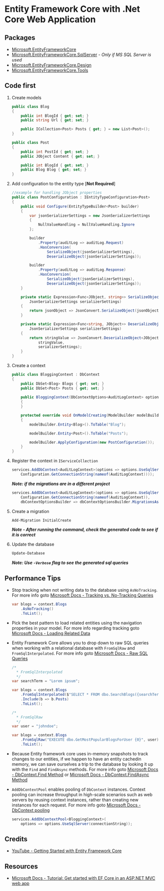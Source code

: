 # Entity Framework Core with .Net Core Web Application

## Packages

- [Microsoft.EntityFrameworkCore](https://www.nuget.org/packages/Microsoft.EntityFrameworkCore/)
- [Microsoft.EntityFrameworkCore.SqlServer](https://www.nuget.org/packages/Microsoft.EntityFrameworkCore.SqlServer/) - *Only if MS SQL Server is used*
- [Microsoft.EntityFrameworkCore.Design](https://www.nuget.org/packages/Microsoft.EntityFrameworkCore.Design/)
- [Microsoft.EntityFrameworkCore.Tools](https://www.nuget.org/packages/Microsoft.EntityFrameworkCore.Tools/)

## Code first

1. Create models

    ```csharp
    public class Blog
    {
        public int BlogId { get; set; }
        public string Url { get; set; }

        public ICollection<Post> Posts { get; } = new List<Post>();
    }

    public class Post
    {
        public int PostId { get; set; }
        public JObject Content { get; set; }

        public int BlogId { get; set; }
        public Blog Blog { get; set; }
    }
    ```

2. Add configuration to the entity type [**Not Required**]

    ```csharp
    //example for handling JObject properties
    public class PostConfiguration : IEntityTypeConfiguration<Post>
    {
        public void Configure(EntityTypeBuilder<Post> builder)
        {
            var jsonSerializerSettings = new JsonSerializerSettings 
            { 
                NullValueHandling = NullValueHandling.Ignore 
            };

            builder
                .Property(auditLog => auditLog.Request)
                .HasConversion(
                    SerializeObject(jsonSerializerSettings), 
                    DeserializeObject(jsonSerializerSettings));

            builder
                .Property(auditLog => auditLog.Response)
                .HasConversion(
                    SerializeObject(jsonSerializerSettings),
                    DeserializeObject(jsonSerializerSettings));
        }

        private static Expression<Func<JObject, string>> SerializeObject(
            JsonSerializerSettings serializerSettings)
        {
            return jsonObject => JsonConvert.SerializeObject(jsonObject, serializerSettings);
        }

        private static Expression<Func<string, JObject>> DeserializeObject(
            JsonSerializerSettings serializerSettings)
        {
            return stringValue => JsonConvert.DeserializeObject<JObject>(
                stringValue, 
                serializerSettings);
        }
    }
    ```

3. Create a context

    ```csharp
    public class BloggingContext : DbContext
    {
        public DbSet<Blog> Blogs { get; set; }
        public DbSet<Post> Posts { get; set; }
        
        public BloggingContext(DbContextOptions<AuditLogContext> options) : base(options)
        {
        }

        protected override void OnModelCreating(ModelBuilder modelBuilder)
        {
            modelBuilder.Entity<Blog>().ToTable("Blog");

            modelBuilder.Entity<Post>().ToTable("Posts");

            modelBuilder.ApplyConfiguration(new PostConfiguration());
        }
    }
    ```

4. Register the context in `IServiceCollection`

    ```csharp
    services.AddDbContext<AuditLogContext>(options => options.UseSqlServer(
        Configuration.GetConnectionString(nameof(AuditLogContext))));
    ```

    ***Note: if the migrations are in a different project***

    ```csharp
    services.AddDbContext<AuditLogContext>(options => options.UseSqlServer(
        Configuration.GetConnectionString(nameof(AuditLogContext)),
        dbContextOptionsBuilder => dbContextOptionsBuilder.MigrationsAssembly("Blog.Web")));
    ```

5. Create a migration

    ```Powershell
    Add-Migration InitialCreate
    ```

    ***Note - After running the command, check the generated code to see if it is correct***

6. Update the database

    ```Powershell
    Update-Database
    ```

    ***Note: Use `-Verbose` flag to see the generated sql queries***

## Performance Tips

- Stop tracking when not writing data to the database using `AsNoTracking`. For more info goto [Microsoft Docs - Tracking vs. No-Tracking Queries](https://docs.microsoft.com/en-us/ef/core/querying/tracking)

  ```csharp
  var blogs = context.Blogs
      .AsNoTracking()
      .ToList();
  ```

- Pick the best pattern to load related entities using the navigation properties in your model. For more info regarding tracking goto [Microsoft Docs - Loading Related Data](https://docs.microsoft.com/en-us/ef/core/querying/related-data/)

- Entity Framework Core allows you to drop down to raw SQL queries when working with a relational database with `FromSqlRaw` and `FromSqlInterpolated`. For more info goto [Microsoft Docs - Raw SQL Queries](https://docs.microsoft.com/en-us/ef/core/querying/raw-sql/)

  ```csharp
  /*
    * FromSqlInterpolated
    */
  var searchTerm = "Lorem ipsum";

  var blogs = context.Blogs
      .FromSqlInterpolated($"SELECT * FROM dbo.SearchBlogs({searchTerm})")
      .Include(b => b.Posts)
      .ToList();

  /*
    * FromSqlRaw
    */
  var user = "johndoe";

  var blogs = context.Blogs
      .FromSqlRaw("EXECUTE dbo.GetMostPopularBlogsForUser {0}", user)
      .ToList();
  ```

- Because Entity framework core uses in-memory snapshots to track changes to our entities, if we happen to have an entity cachedin memory, we can save ourselves a trip to the database by looking it up with the `Find` and `FindAsync` methods. For more info goto [Microsoft Docs - DbContext.Find Method](https://docs.microsoft.com/en-us/dotnet/api/microsoft.entityframeworkcore.dbcontext.find) or [Microsoft Docs - DbContext.FindAsync Method](https://docs.microsoft.com/en-us/dotnet/api/microsoft.entityframeworkcore.dbcontext.findasync)

- `AddDbContextPool` enables pooling of `DbContext` instances. Context pooling can increase throughput in high-scale scenarios such as web servers by reusing context instances, rather than creating new instances for each request. For more info goto [Microsoft Docs - DbContext pooling](https://docs.microsoft.com/en-us/ef/core/performance/advanced-performance-topics#dbcontext-pooling)

  ```csharp
  services.AddDbContextPool<BloggingContext>(
      options => options.UseSqlServer(connectionString));
  ```

## Credits

- [YouTube - Getting Started with Entity Framework Core](https://www.youtube.com/watch?v=PpqdsJDvcxY&list=PLdo4fOcmZ0oX7uTkjYwvCJDG2qhcSzwZ6)

## Resources

- [Microsoft Docs - Tutorial: Get started with EF Core in an ASP.NET MVC web app](https://docs.microsoft.com/en-us/aspnet/core/data/ef-mvc/intro?view=aspnetcore-5.0)
